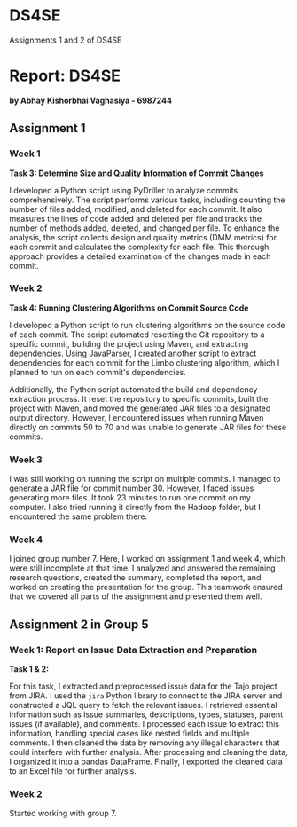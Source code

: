 # DS4SE
Assignments 1 and 2 of DS4SE

# Report: DS4SE

**by Abhay Kishorbhai Vaghasiya - 6987244**

## Assignment 1

### Week 1

**Task 3: Determine Size and Quality Information of Commit Changes**

I developed a Python script using PyDriller to analyze commits comprehensively. The script performs various tasks, including counting the number of files added, modified, and deleted for each commit. It also measures the lines of code added and deleted per file and tracks the number of methods added, deleted, and changed per file. To enhance the analysis, the script collects design and quality metrics (DMM metrics) for each commit and calculates the complexity for each file. This thorough approach provides a detailed examination of the changes made in each commit.

### Week 2

**Task 4: Running Clustering Algorithms on Commit Source Code**

I developed a Python script to run clustering algorithms on the source code of each commit. The script automated resetting the Git repository to a specific commit, building the project using Maven, and extracting dependencies. Using JavaParser, I created another script to extract dependencies for each commit for the Limbo clustering algorithm, which I planned to run on each commit's dependencies.

Additionally, the Python script automated the build and dependency extraction process. It reset the repository to specific commits, built the project with Maven, and moved the generated JAR files to a designated output directory. However, I encountered issues when running Maven directly on commits 50 to 70 and was unable to generate JAR files for these commits.

### Week 3

I was still working on running the script on multiple commits. I managed to generate a JAR file for commit number 30. However, I faced issues generating more files. It took 23 minutes to run one commit on my computer. I also tried running it directly from the Hadoop folder, but I encountered the same problem there.

### Week 4

I joined group number 7. Here, I worked on assignment 1 and week 4, which were still incomplete at that time. I analyzed and answered the remaining research questions, created the summary, completed the report, and worked on creating the presentation for the group. This teamwork ensured that we covered all parts of the assignment and presented them well.

## Assignment 2 in Group 5

### Week 1: Report on Issue Data Extraction and Preparation

**Task 1 & 2:**

For this task, I extracted and preprocessed issue data for the Tajo project from JIRA. I used the `jira` Python library to connect to the JIRA server and constructed a JQL query to fetch the relevant issues. I retrieved essential information such as issue summaries, descriptions, types, statuses, parent issues (if available), and comments. I processed each issue to extract this information, handling special cases like nested fields and multiple comments. I then cleaned the data by removing any illegal characters that could interfere with further analysis. After processing and cleaning the data, I organized it into a pandas DataFrame. Finally, I exported the cleaned data to an Excel file for further analysis.

### Week 2

Started working with group 7.
